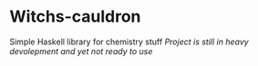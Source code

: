 Witchs-cauldron
===============

Simple Haskell library for chemistry stuff
*Project is still in heavy devolepment and yet not ready to use*
